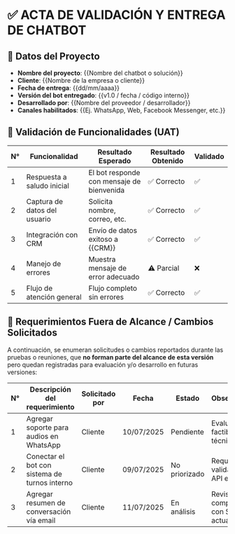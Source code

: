# ✅ ACTA DE VALIDACIÓN Y ENTREGA DE CHATBOT

## 🧾 Datos del Proyecto

- **Nombre del proyecto**: {{Nombre del chatbot o solución}}
- **Cliente**: {{Nombre de la empresa o cliente}}
- **Fecha de entrega**: {{dd/mm/aaaa}}
- **Versión del bot entregado**: {{v1.0 / fecha / código interno}}
- **Desarrollado por**: {{Nombre del proveedor / desarrollador}}
- **Canales habilitados**: {{Ej. WhatsApp, Web, Facebook Messenger, etc.}}

## 🧪 Validación de Funcionalidades (UAT)

| N°  | Funcionalidad                | Resultado Esperado                        | Resultado Obtenido | Validado |
| --- | ---------------------------- | ----------------------------------------- | ------------------ | -------- |
| 1   | Respuesta a saludo inicial   | El bot responde con mensaje de bienvenida | ✅ Correcto         | ✅        |
| 2   | Captura de datos del usuario | Solicita nombre, correo, etc.             | ✅ Correcto         | ✅        |
| 3   | Integración con CRM          | Envío de datos exitoso a {{CRM}}          | ✅ Correcto         | ✅        |
| 4   | Manejo de errores            | Muestra mensaje de error adecuado         | ⚠️ Parcial          | ❌        |
| 5   | Flujo de atención general    | Flujo completo sin errores                | ✅ Correcto         | ✅        |

## 🧩 Requerimientos Fuera de Alcance / Cambios Solicitados

A continuación, se enumeran solicitudes o cambios reportados durante las pruebas o reuniones, que **no forman parte del alcance de esta versión** pero quedan registradas para evaluación y/o desarrollo en futuras versiones:

| N°  | Descripción del requerimiento                 | Solicitado por | Fecha      | Estado        | Observaciones                          |
| --- | --------------------------------------------- | -------------- | ---------- | ------------- | -------------------------------------- |
| 1   | Agregar soporte para audios en WhatsApp       | Cliente        | 10/07/2025 | Pendiente     | Evaluar factibilidad técnica           |
| 2   | Conectar el bot con sistema de turnos interno | Cliente        | 09/07/2025 | No priorizado | Requiere validación de API externa     |
| 3   | Agregar resumen de conversación vía email     | Cliente        | 11/07/2025 | En análisis   | Revisar compatibilidad con SMTP actual |
